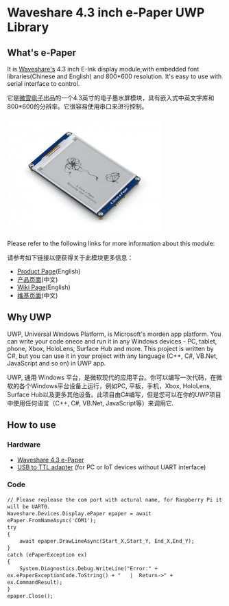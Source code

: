 # Waveshare 4.3 inch e-Paper UWP Library #

## What's e-Paper ##

It is [Waveshare's](http://www.waveshare.com "Waveshare") 4.3 inch E-Ink display module,with embedded font libraries(Chinese and English) and 800*600 resolution. It's easy to use with serial interface to control.

它是[微雪电子](http://www.waveshare.net)出品的一个4.3英寸的电子墨水屏模块，具有嵌入式中英文字库和800*600的分辨率。它很容易使用串口来进行控制。

![Waveshare 4.3 inch e-Paper](Images/e-Paper.jpg "Waveshare 4.3 inch e-Paper")

Please refer to the following links for more information about this module:

请参考如下链接以便获得关于此模块更多信息：
* [Product Page](http://www.waveshare.com/4.3inch-e-paper.htm)(English)
* [产品页面](http://www.waveshare.net/shop/4.3inch-e-Paper.htm)(中文)
* [Wiki Page](http://www.waveshare.com/wiki/4.3inch_e-Paper)(English)
* [维基页面](http://www.waveshare.net/wiki/4.3inch_e-Paper)(中文)

## Why UWP ##

UWP, Universal Windows Platform, is Microsoft's morden app platform. You can write your code onece and run it in any Windows devices - PC, tablet, phone, Xbox, HoloLens, Surface Hub and more. This project is written by C#, but you can use it in your project with any language (C++, C#, VB.Net, JavaScript and so on) in UWP app.

UWP, 通用 Windows 平台，是微软现代的应用平台。你可以编写一次代码，在微软的各个Windows平台设备上运行，例如PC, 平板，手机，Xbox, HoloLens, Surface Hub以及更多其他设备。此项目由C#编写，但是您可以在你的UWP项目中使用任何语言（C++, C#, VB.Net, JavaScript等）来调用它.


## How to use ##

### Hardware ###
* [Waveshare 4.3 e-Paper](http://www.waveshare.com/4.3inch-e-paper.htm)
* [USB to TTL adapter](http://www.waveshare.com/product/modules/communication/usb-to-uart-fifo/cp2102-usb-uart-board-type-a.htm) (for PC or IoT devices without UART interface)


### Code ###

    // Please replease the com port with actural name, for Raspberry Pi it will be UART0.
    Waveshare.Devices.Display.ePaper epaper = await ePaper.FromNameAsync('COM1');
    try
    {
        await epaper.DrawLineAsync(Start_X,Start_Y, End_X,End_Y);
    }
    catch (ePaperException ex)
    {
        System.Diagnostics.Debug.WriteLine("Error:" + ex.ePaperExceptionCode.ToString() + "   |  Return->" + ex.CommandResult);
    }
    epaper.Close(); 